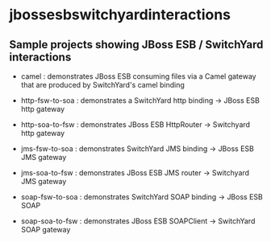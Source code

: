 jbossesbswitchyardinteractions
==============================

Sample projects showing JBoss ESB / SwitchYard interactions
-----------------------------------------------------------

- camel : demonstrates JBoss ESB consuming files via a Camel gateway that are produced by SwitchYard's camel binding

- http-fsw-to-soa : demonstrates a SwitchYard http binding -> JBoss ESB http gateway 

- http-soa-to-fsw : demonstrates JBoss ESB HttpRouter -> Switchyard http gateway

- jms-fsw-to-soa : demonstrates SwitchYard JMS binding -> JBoss ESB JMS gateway

- jms-soa-to-fsw : demonstrates JBoss ESB JMS router -> Switchyard JMS gateway

- soap-fsw-to-soa : demonstrates SwitchYard SOAP binding -> JBoss ESB SOAP 

- soap-soa-to-fsw : demonstrates JBoss ESB SOAPClient -> SwitchYard SOAP gateway 
